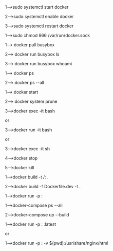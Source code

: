 <!-- Docker as System Daemon -->
1-->sudo systemctl start docker

2-->sudo systemctl enable docker

3-->sudo systemctl restart docker

<!-- Docker Permission -->
1-->sudo chmod 666 /var/run/docker.sock

<!-- Busy Box -->
1--> docker pull busybox

2--> docker run busybox ls

3--> docker run busybox whoami


<!--Listing Docker Image-->
1--> docker ps

2--> docker ps --all


<!-- Container -->
1--> docker start <container-id>

2--> docker system prune

3-->docker exec -it <container-id> bash

or

3-->docker run -it <container-name> bash

or

3-->docker exec -it <container-id> sh

4-->docker stop <container-id> 

5-->docker kill <container-id>

<!-- Container name -->
1-->docker build -t <dockerHub-id>/<customeName>:<Version> .

2-->docker build -f Dockerfile.dev -t <image-name> .

<!-- Run on specific port -->
1-->docker run -p <user-port>:<docker-port>  <docker-id>

<!-- Docker Compose -->
1-->docker-compose ps --all

2-->docker-compose up --build

<!-- Docker+Ngnix -->
1-->docker run -p <user-port>:<ngnix-port> <image-name>:latest

or

1-->docker run -p <user-port>:<ngnix-port> -v $(pwd):/usr/share/nginx/html <image-name>